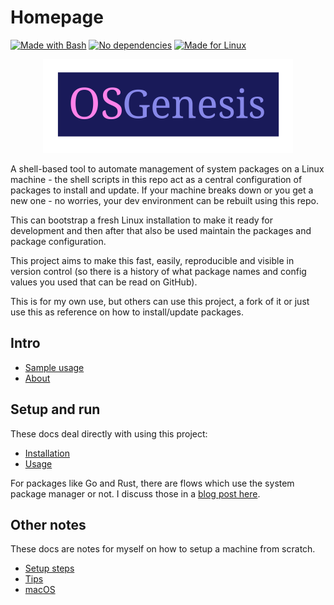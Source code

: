 # Homepage

[![Made with Bash](https://img.shields.io/badge/Made_with-Bash-blue.svg?logo=gnu-bash)](https://www.gnu.org/software/bash/)
[![No dependencies](https://img.shields.io/badge/dependencies-0-blue.svg)](https://www.gnu.org/software/bash/)
[![Made for Linux](https://img.shields.io/badge/Made_for-Linux-blue.svg?logo=linux)](https://www.linux.org/)


<p align="center">
    <img src="logo.svg" height="150px">
</p>

A shell-based tool to automate management of system packages on a Linux machine - the shell scripts in this repo act as a central configuration of packages to install and update. If your machine breaks down or you get a new one - no worries, your dev environment can be rebuilt using this repo.

This can bootstrap a fresh Linux installation to make it ready for development and then after that also be used maintain the packages and package configuration.

This project aims to make this fast, easily, reproducible and visible in version control (so there is a history of what package names and config values you used that can be read on GitHub).

This is for my own use, but others can use this project, a fork of it or just use this as reference on how to install/update packages.


## Intro

- [Sample usage](sample-usage.md)
- [About](about.md)


## Setup and run

These docs deal directly with using this project:

- [Installation](installation.md)
- [Usage](usage.md)

For packages like Go and Rust, there are flows which use the system package manager or not. I discuss those in a [blog post here](https://michaelcurrin.github.io/coding-blog/2020/08/25/package-manager-choice.html).


## Other notes

These docs are notes for myself on how to setup a machine from scratch.

- [Setup steps](other/setup-steps.md)
- [Tips](other/tips.md)
- [macOS](other/mac-os.md)
